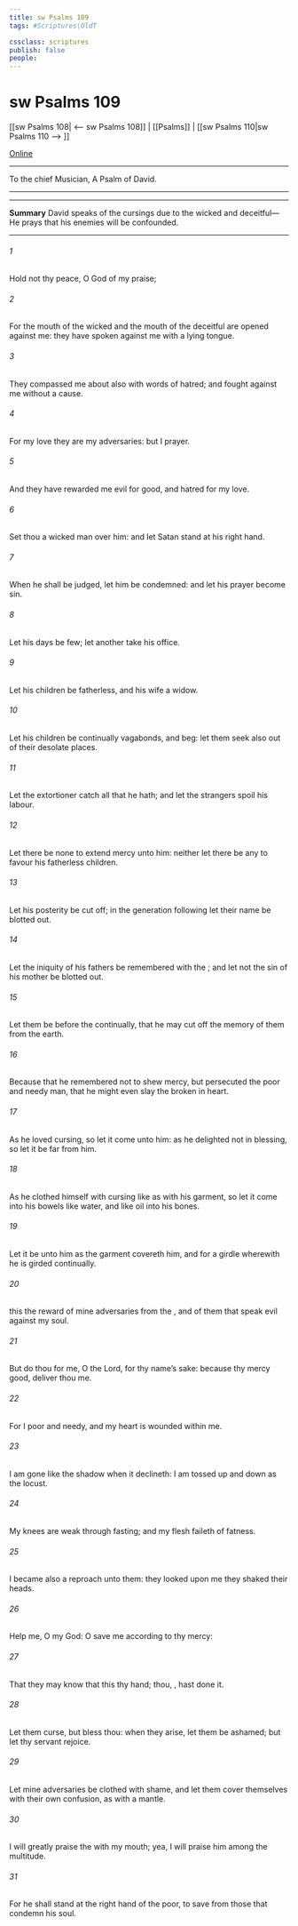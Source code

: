```yaml
---
title: sw Psalms 109
tags: #Scriptures\OldT

cssclass: scriptures
publish: false
people:
---
```


# sw Psalms 109
[[sw Psalms 108| <-- sw Psalms 108]] | [[Psalms]] | [[sw Psalms 110|sw Psalms 110 --> ]]

[Online](https://churchofjesuschrist.org/study/scriptures/ot/ps/109?lang=eng)

---
To the chief Musician, A Psalm of David.

---

---
__Summary__
David speaks of the cursings due to the wicked and deceitful—He prays that his enemies will be confounded.

---
###### 1 
Hold not thy peace, O God of my praise;

###### 2 
For the mouth of the wicked and the mouth of the deceitful are opened against me: they have spoken against me with a lying tongue.

###### 3 
They compassed me about also with words of hatred; and fought against me without a cause.

###### 4 
For my love they are my adversaries: but I  prayer.

###### 5 
And they have rewarded me evil for good, and hatred for my love.

###### 6 
Set thou a wicked man over him: and let Satan stand at his right hand.

###### 7 
When he shall be judged, let him be condemned: and let his prayer become sin.

###### 8 
Let his days be few;  let another take his office.

###### 9 
Let his children be fatherless, and his wife a widow.

###### 10 
Let his children be continually vagabonds, and beg: let them seek  also out of their desolate places.

###### 11 
Let the extortioner catch all that he hath; and let the strangers spoil his labour.

###### 12 
Let there be none to extend mercy unto him: neither let there be any to favour his fatherless children.

###### 13 
Let his posterity be cut off;  in the generation following let their name be blotted out.

###### 14 
Let the iniquity of his fathers be remembered with the ; and let not the sin of his mother be blotted out.

###### 15 
Let them be before the  continually, that he may cut off the memory of them from the earth.

###### 16 
Because that he remembered not to shew mercy, but persecuted the poor and needy man, that he might even slay the broken in heart.

###### 17 
As he loved cursing, so let it come unto him: as he delighted not in blessing, so let it be far from him.

###### 18 
As he clothed himself with cursing like as with his garment, so let it come into his bowels like water, and like oil into his bones.

###### 19 
Let it be unto him as the garment  covereth him, and for a girdle wherewith he is girded continually.

###### 20 
 this  the reward of mine adversaries from the , and of them that speak evil against my soul.

###### 21 
But do thou for me, O  the Lord, for thy name’s sake: because thy mercy  good, deliver thou me.

###### 22 
For I  poor and needy, and my heart is wounded within me.

###### 23 
I am gone like the shadow when it declineth: I am tossed up and down as the locust.

###### 24 
My knees are weak through fasting; and my flesh faileth of fatness.

###### 25 
I became also a reproach unto them:  they looked upon me they shaked their heads.

###### 26 
Help me, O  my God: O save me according to thy mercy:

###### 27 
That they may know that this  thy hand;  thou, , hast done it.

###### 28 
Let them curse, but bless thou: when they arise, let them be ashamed; but let thy servant rejoice.

###### 29 
Let mine adversaries be clothed with shame, and let them cover themselves with their own confusion, as with a mantle.

###### 30 
I will greatly praise the  with my mouth; yea, I will praise him among the multitude.

###### 31 
For he shall stand at the right hand of the poor, to save  from those that condemn his soul.

